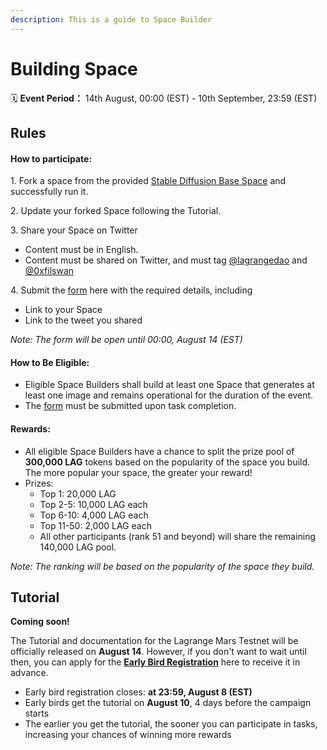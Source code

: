 ```yaml
---
description: This is a guide to Space Builder
---
```


# Building Space

🗓️ **Event Period：** 14th August, 00:00 (EST) - 10th September, 23:59 (EST)

## **Rules**

#### **How to participate:**

1\. Fork a space from the provided [Stable Diffusion Base Space](https://testnet.lagrangedao.org/spaces/0x3350BfBCd9AC435cD3c410BC98E1Ec5b94a662e5/base-test/app) and successfully run it.

2\. Update your forked Space following the Tutorial.

3\. Share your Space on Twitter

* Content must be in English.
* Content must be shared on Twitter, and must tag [@lagrangedao](https://twitter.com/lagrangedao) and [@0xfilswan](https://twitter.com/0xfilswan)

4\. Submit the [form](https://forms.gle/YyzotPhHqx4DmCmy9) here with the required details, including

* Link to your Space
* Link to the tweet you shared

_Note: The form will be open until 00:00, August 14 (EST)_

#### **How to Be Eligible:**

* Eligible Space Builders shall build at least one Space that generates at least one image and remains operational for the duration of the event.
* The [form](https://forms.gle/YyzotPhHqx4DmCmy9) must be submitted upon task completion.&#x20;

#### **Rewards:**

* All eligible Space Builders have a chance to split the prize pool of **300,000 LAG** tokens based on the popularity of the space you build. The more popular your space, the greater your reward!
* Prizes:
  * Top 1: 20,000 LAG
  * Top 2-5: 10,000 LAG each
  * Top 6-10: 4,000 LAG each
  * Top 11-50: 2,000 LAG each
  * All other participants (rank 51 and beyond) will share the remaining 140,000 LAG pool.

_Note: The ranking will be based on the popularity of the space they build._

## Tutorial

**Coming soon!**

The Tutorial and documentation for the Lagrange Mars Testnet will be officially released on **August 14**. However, if you don't want to wait until then, you can apply for the [**Early Bird Registration**](https://docs.google.com/forms/d/e/1FAIpQLScvmaP3T\_Q\_rmZcT7vBQYhNy6MXdN2e4a8IzOcgPhBn3oOd6g/viewform?usp=sf\_link) here to receive it in advance.&#x20;

* Early bird registration closes: **at 23:59, August 8 (EST)**
* Early birds get the tutorial on **August 10**, 4 days before the campaign starts
* The earlier you get the tutorial, the sooner you can participate in tasks, increasing your chances of winning more rewards
